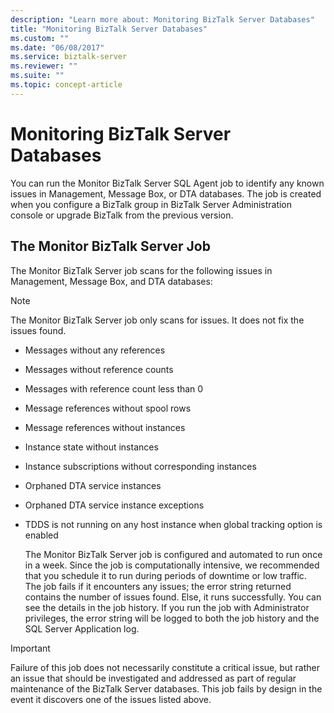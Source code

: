 ```yaml
---
description: "Learn more about: Monitoring BizTalk Server Databases"
title: "Monitoring BizTalk Server Databases"
ms.custom: ""
ms.date: "06/08/2017"
ms.service: biztalk-server
ms.reviewer: ""
ms.suite: ""
ms.topic: concept-article
---
```

# Monitoring BizTalk Server Databases
You can run the Monitor BizTalk Server SQL Agent job to identify any known issues in Management, Message Box, or DTA databases. The job is created when you configure a BizTalk group in BizTalk Server Administration console or upgrade BizTalk from the previous version.  
  
## The Monitor BizTalk Server Job  
 The Monitor BizTalk Server job scans for the following issues in Management, Message Box, and DTA databases:  
  
> [!NOTE]  
>  The Monitor BizTalk Server job only scans for issues. It does not fix the issues found.  
  
- Messages without any references  
  
- Messages without reference counts  
  
- Messages with reference count less than 0  
  
- Message references without spool rows  
  
- Message references without instances  
  
- Instance state without instances  
  
- Instance subscriptions without corresponding instances  
  
- Orphaned DTA service instances  
  
- Orphaned DTA service instance exceptions  
  
- TDDS is not running on any host instance when global tracking option is enabled  
  
  The Monitor BizTalk Server job is configured and automated to run once in a week. Since the job is computationally intensive, we recommended that you schedule it to run during periods of downtime or low traffic.  
  The job fails if it encounters any issues; the error string returned contains the number of issues found. Else, it runs successfully. You can see the details in the job history. If you run the job with Administrator privileges, the error string will be logged to both the job history and the SQL Server Application log.  
  
> [!IMPORTANT]  
>  Failure of this job does not necessarily constitute a critical issue, but rather an issue that should be investigated and addressed as part of regular maintenance of the BizTalk Server databases. This job fails by design in the event it discovers one of the issues listed above.
